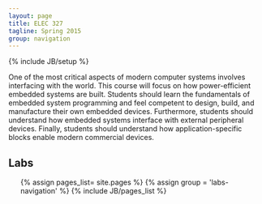```yaml
---
layout: page
title: ELEC 327
tagline: Spring 2015
group: navigation
---
```

{% include JB/setup %}

<div class="jumbotron">
<p>One of the most critical aspects of modern computer systems involves interfacing with the
world. This course will focus on how power-efficient embedded systems are built. Students
should learn the fundamentals of embedded system programming and feel competent to design,
build, and manufacture their own embedded devices. Furthermore, students should understand how
embedded systems interface with external peripheral devices. Finally, students should
understand how application-specific blocks enable modern commercial devices.
</p>
</div>

## Labs

<ul>
  {% assign pages_list= site.pages %}
  {% assign group = 'labs-navigation' %}
  {% include JB/pages_list %}
</ul>




